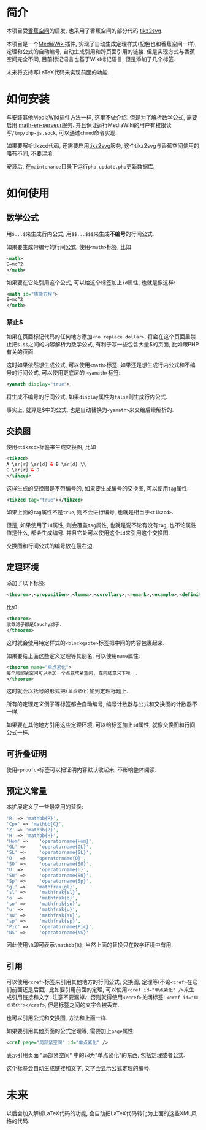# 简介
本项目受[香蕉空间](https://www.bananaspace.org)的启发, 也采用了香蕉空间的部分代码
[tikz2svg](https://github.com/banana-space/tikz2svg).

本项目是一个[MediaWiki](https://www.mediawiki.org/wiki/MediaWiki)插件,
实现了自动生成定理样式(配色也和香蕉空间一样), 定理和公式的自动编号, 自动生成引用和跨页面引用的链接.
但是实现方式与香蕉空间完全不同, 目前标记语言也基于Wiki标记语言, 但是添加了几个标签.

未来将支持写LaTeX代码来实现前面的功能.

# 如何安装
与安装其他MediaWiki插件方法一样, 这里不做介绍. 但是为了解析数学公式, 需要启用
[math-en-serveur](https://github.com/AkiSakuchan/MathEnServeur)服务.
并且保证运行MediaWiki的用户有权限读写```/tmp/php-js.sock```,
可以通过```chmod```命令实现.

如果要解析tikzcd代码, 还需要启用[tikz2svg](https://github.com/AkiSakuchan/tikz2svg)服务, 这个tikz2svg与香蕉空间使用的略有不同, 不要混淆.

安装后, 在```maintenance```目录下运行```php update.php```更新数据库.

# 如何使用

## 数学公式
用```$...$```来生成行内公式, 用```$$...$$$```来生成**不编号**的行间公式.

如果要生成带编号的行间公式, 使用```<math>```标签, 比如
```xml
<math>
E=mc^2
</math>
```
如果要在它处引用这个公式, 可以给这个标签加上```id```属性, 也就是像这样:
```xml
<math id="质能方程">
E=mc^2
</math>
```

### 禁止$
如果在页面标记代码的任何地方添加```<no replace dollar>```, 将会在这个页面里禁止把```$,$$```之间的内容解析为数学公式, 
有利于写一些包含大量$的页面, 比如跟PHP有关的页面.

这时如果依然想生成公式, 可以使用```<math>```标签. 如果还是想生成行内公式和不编号的行间公式, 可以使用更底层的
```<yamath>```标签:
```xml
<yamath display="true">
```
将生成不编号的行间公式, 如果```display```属性为```false```则生成行内公式.

事实上, 就算是$中的公式, 也是自动替换为```<yamath>```来交给后续解析的.

## 交换图
使用```<tikzcd>```标签来生成交换图, 比如
```xml
<tikzcd>
A \ar[r] \ar[d] & B \ar[d] \\
C \ar[r] & D
</tikzcd>
```
这样生成的交换图是不带编号的, 如果要生成编号的交换图, 可以使用```tag```属性:
```xml
<tikzcd tag="true"></tikzcd>
```
如果上面的```tag```属性不是```true```, 则不会进行编号, 也就是相当于```<tikzcd>```.

但是, 如果使用了```id```属性, 则会覆盖```tag```属性, 也就是说不论有没有```tag```, 也不论属性值是什么, 都会生成编号.
并且它处可以使用这个```id```来引用这个交换图.

交换图和行间公式的编号放在最右边.

## 定理环境
添加了以下标签:
```xml
<theorem>,<proposition>,<lemma>,<corollary>,<remark>,<example>,<definition>
```
比如
```xml
<theorem>
收敛滤子都是Cauchy滤子.
</theorem>
```
这时就会使用特定样式的```<blockquote>```标签把中间的内容包裹起来.

如果要给上面这些定义定理等其别名, 可以使用```name```属性:
```xml
<theorem name="单点紧化">
每个局部紧空间可以添加一个点变成紧空间, 在同胚意义下唯一.
</theorem>
```
这时就会以括号的形式把```(单点紧化)```加到定理标题上.

所有的定理定义例子等标签都会自动编号, 编号计数器与公式和交换图的计数器不一样.

如果要在其他地方引用这些定理环境, 可以给标签加上```id```属性, 就像交换图和行间公式一样.

## 可折叠证明
使用```<proofc>```标签可以把证明内容默认收起来, 不影响整体阅读.

## 预定义常量
本扩展定义了一些最常用的替换:
```PHP
'R' => 'mathbb{R}',
'Cpx' => 'mathbb{C}',
'Z' => 'mathbb{Z}',
'H' => 'mathbb{H}',
'Hom' =>    'operatorname{Hom}',
'GL' =>     'operatorname{GL}',
'SL' =>     'operatorname{SL}',
'O'  =>    'operatorname{O}',
'SO' =>     'operatorname{SO}',
'U' =>      'operatorname{U}',
'SU' =>     'operatorname{SU}',
'Sp' =>     'operatorname{Sp}',
'gl' =>    'mathfrak{gl}',
'sl' =>     'mathfrak{sl}',
'o' =>      'mathfrak{o}',
'so' =>     'mathfrak{so}',
'u' =>      'mathfrak{u}',
'su' =>     'mathfrak{su}',
'sp' =>     'mathfrak{sp}',
'Pic' =>    'operatorname{Pic}',
'NS' =>     'operatorname{NS}'
```
因此使用```\R```即可表示```\mathbb{R}```, 当然上面的替换只在数学环境中有用.

## 引用
可以使用```<cref>```标签来引用其他地方的行间公式, 交换图, 定理等(不论```<cref>```在它们前面还是后面).
比如要引用前面的定理, 可以使用```<cref id="单点紧化" />```来生成引用链接和文字. 注意不要漏掉```/```, 否则就得使用```</cref>```关闭标签:
```<cref id="单点紧化"></cref>```, 但是标签之间的文字会被丢弃.

也可以引用公式和交换图, 方法和上面一样.

如果要引用其他页面的公式定理等, 需要加上```page```属性:
```xml
<cref page="局部紧空间" id="单点紧化" />
```
表示引用页面 "局部紧空间" 中的```id```为"单点紧化"的东西, 包括定理或者公式.

这个标签会自动生成链接和文字, 文字会显示公式定理的编号.

# 未来
以后会加入解析LaTeX代码的功能, 会自动把LaTeX代码转化为上面的这些XML风格的代码.